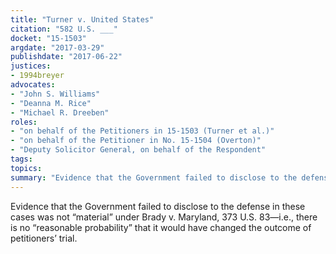 ```yaml
---
title: "Turner v. United States"
citation: "582 U.S. ___"
docket: "15-1503"
argdate: "2017-03-29"
publishdate: "2017-06-22"
justices:
- 1994breyer
advocates:
- "John S. Williams"
- "Deanna M. Rice"
- "Michael R. Dreeben"
roles:
- "on behalf of the Petitioners in 15-1503 (Turner et al.)"
- "on behalf of the Petitioner in No. 15-1504 (Overton)"
- "Deputy Solicitor General, on behalf of the Respondent"
tags:
topics:
summary: "Evidence that the Government failed to disclose to the defense in these cases was not “material” under Brady v. Maryland, 373 U.S. 83—i.e., there is no “reasonable probability” that it would have changed the outcome of petitioners’ trial."
---
```

Evidence that the Government failed to disclose to the defense in these cases was not “material” under Brady v. Maryland, 373 U.S. 83—i.e., there is no “reasonable probability” that it would have changed the outcome of petitioners’ trial.

